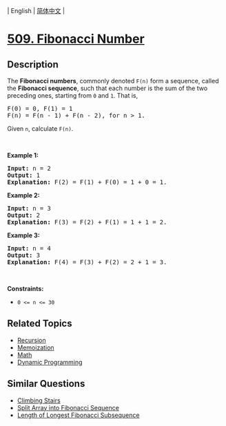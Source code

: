 
| English | [简体中文](README.md) |

# [509. Fibonacci Number](https://leetcode-cn.com/problems/fibonacci-number/)

## Description

<p>The <b>Fibonacci numbers</b>, commonly denoted <code>F(n)</code> form a sequence, called the <b>Fibonacci sequence</b>, such that each number is the sum of the two preceding ones, starting from <code>0</code> and <code>1</code>. That is,</p>

<pre>
F(0) = 0, F(1) = 1
F(n) = F(n - 1) + F(n - 2), for n &gt; 1.
</pre>

<p>Given <code>n</code>, calculate <code>F(n)</code>.</p>

<p>&nbsp;</p>
<p><strong>Example 1:</strong></p>

<pre>
<strong>Input:</strong> n = 2
<strong>Output:</strong> 1
<strong>Explanation:</strong> F(2) = F(1) + F(0) = 1 + 0 = 1.
</pre>

<p><strong>Example 2:</strong></p>

<pre>
<strong>Input:</strong> n = 3
<strong>Output:</strong> 2
<strong>Explanation:</strong> F(3) = F(2) + F(1) = 1 + 1 = 2.
</pre>

<p><strong>Example 3:</strong></p>

<pre>
<strong>Input:</strong> n = 4
<strong>Output:</strong> 3
<strong>Explanation:</strong> F(4) = F(3) + F(2) = 2 + 1 = 3.
</pre>

<p>&nbsp;</p>
<p><strong>Constraints:</strong></p>

<ul>
	<li><code>0 &lt;= n &lt;= 30</code></li>
</ul>


## Related Topics

- [Recursion](https://leetcode-cn.com/tag/recursion)
- [Memoization](https://leetcode-cn.com/tag/memoization)
- [Math](https://leetcode-cn.com/tag/math)
- [Dynamic Programming](https://leetcode-cn.com/tag/dynamic-programming)

## Similar Questions

- [Climbing Stairs](../climbing-stairs/README_EN.md)
- [Split Array into Fibonacci Sequence](../split-array-into-fibonacci-sequence/README_EN.md)
- [Length of Longest Fibonacci Subsequence](../length-of-longest-fibonacci-subsequence/README_EN.md)
